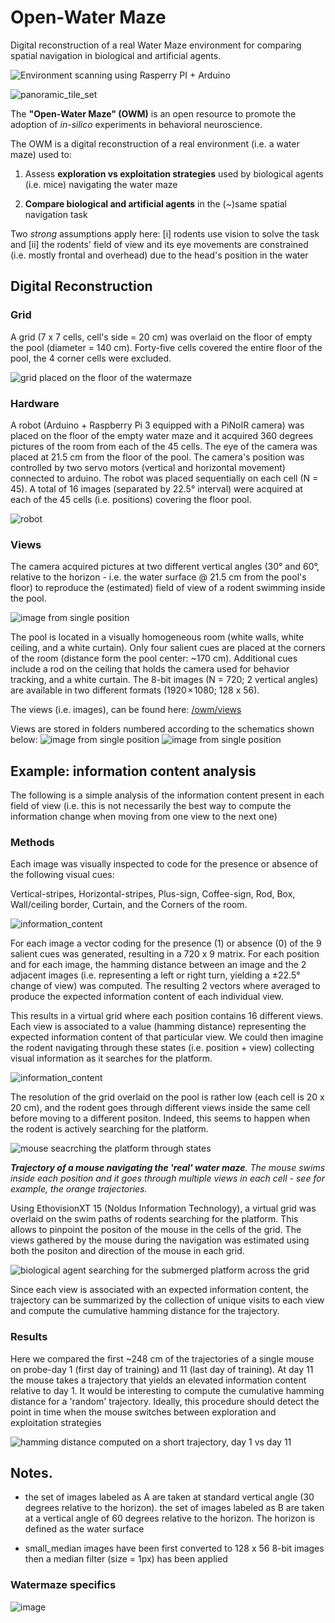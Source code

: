 # Open-Water Maze
Digital reconstruction of a real Water Maze environment for comparing spatial navigation in biological and artificial agents.

![Environment scanning using Rasperry PI + Arduino](graphics/environment_scanning.png)

![panoramic_tile_set](graphics/panoramic_tile_set.png)

The **"Open-Water Maze" (OWM)** is an open resource to promote the adoption of *in-silico* experiments in behavioral neuroscience.

The OWM is a digital reconstruction of a real environment (i.e. a water maze) used to:

1. Assess **exploration vs exploitation strategies** used by biological agents (i.e. mice) navigating the water maze

2. **Compare biological and artificial agents** in the (~)same  spatial navigation task


Two _strong_ assumptions apply here: [i] rodents use vision to solve the task and [ii] the rodents' field of view and its eye movements are constrained (i.e. mostly frontal and overhead) due to the head's position in the water

## Digital Reconstruction

### Grid

A grid (7 x 7 cells, cell's side = 20 cm) was overlaid on the floor of empty the pool (diameter = 140 cm). Forty-five cells covered the entire floor of the pool, the 4 corner cells were excluded.

![grid placed on the floor of the watermaze](graphics/grid.png)

### Hardware
A robot (Arduino + Raspberry Pi 3 equipped with a PiNoIR camera) was placed on the floor of the empty water maze and it acquired 360 degrees pictures of the room from each of the 45 cells. The eye of the camera was placed at 21.5 cm from the floor of the pool. The camera's position was controlled by two servo motors (vertical and horizontal movement) connected to arduino. The robot was placed sequentially on each cell (N = 45). A total of 16 images (separated by 22.5° interval) were acquired at each of the 45 cells (i.e. positions) covering the floor pool.

![robot](graphics/robot.png)

### Views

The camera acquired pictures at two different vertical angles (30° and 60°, relative to the horizon - i.e. the water surface @ 21.5 cm from the pool's floor) to reproduce the (estimated) field of view of a rodent swimming inside the pool.

![image from single position](graphics/image_from_single_position.png)

The pool is located in a visually homogeneous room (white walls, white ceiling, and a white curtain). Only four salient cues are placed at the corners of the room (distance form the pool center: ~170 cm). Additional cues include a rod on the ceiling that holds the camera used for behavior tracking, and a white curtain. The 8-bit images (N = 720; 2 vertical angles) are available in two different formats (1920 × 1080; 128 x 56).

The views (i.e. images), can be found here: [/owm/views](/owm/views)

Views are stored in folders numbered according to the schematics shown below:
![image from single position](graphics/grid_cell_numbers.png)
![image from single position](graphics/folder_reference.png)


## Example: information content analysis

The following is a simple analysis of the information content present in each field of view (i.e. this is not necessarily the best way to compute the information change when moving from one view to the next one)

### Methods
Each image was visually inspected to code for the presence or absence of the following visual cues: 

Vertical-stripes, Horizontal-stripes, Plus-sign, Coffee-sign, Rod, Box, Wall/ceiling border, Curtain, and the Corners of the room.

![information_content](graphics/example_cues.png)

For each image a vector coding for the presence (1) or absence (0) of the 9 salient cues was generated, resulting in a 720 x 9 matrix. For each position and for each image, the hamming distance between an image and the 2 adjacent images (i.e. representing a left or right turn, yielding a ±22.5° change of view) was computed. The resulting 2 vectors where averaged to produce the expected information content of each individual view.

This results in a virtual grid where each position contains 16 different views. Each view is associated to a value (hamming distance) representing the expected information content of that particular view. We could then imagine the rodent navigating through these states (i.e. position + view) collecting visual information as it searches for the platform.

![information_content](graphics/information_content.png)

The resolution of the grid overlaid on the pool is rather low (each cell is 20 x 20 cm), and the rodent goes through different views inside the same cell before moving to a different positon. Indeed, this seems to happen when the rodent is actively searching for the platform.

![mouse seacrching the platform through states](graphics/mouse_seeking_platform_through_views.png)

_**Trajectory of a mouse navigating the 'real' water maze**. The mouse swims inside each position and it goes through multiple views in each cell - see for example, the orange trajectories._

Using EthovisionXT 15 (Noldus Information Technology), a virtual grid was overlaid on the swim paths of rodents searching for the platform. This allows to pinpoint the positon of the mouse in the cells of the grid. The views gathered by the mouse during the navigation was estimated using both the positon and direction of the mouse in each grid.

![biological agent searching for the submerged platform across the grid](graphics/probe_d11_9s.png)

Since each view is associated with an expected information content, the trajectory can be summarized by the collection of unique visits to each view and compute the cumulative hamming distance for the trajectory.

### Results
Here we compared the first ~248 cm of the trajectories of a single mouse on probe-day 1 (first day of training) and  11 (last day of training). At day 11 the mouse takes a trajectory that yields an elevated information content relative to day 1. It would be interesting to compute the cumulative hamming distance for a 'random' trajectory. Ideally, this procedure should detect the point in time when the mouse switches between exploration and exploitation strategies

![hamming distance computed on a short trajectory, day 1 vs day 11](graphics/hamming_distance_performance.png)


## Notes.

- the set of images labeled as A are taken at standard vertical angle (30 degrees relative to the horizon).
  the set of images labeled as B are taken at a vertical angle of 60 degrees relative to the horizon.
  The horizon is defined as the water surface

- small_median images have been first converted to 128 x 56 8-bit images then a median filter (size = 1px) has been applied



### Watermaze specifics

![image](graphics/water_maze_measures.jpg)



